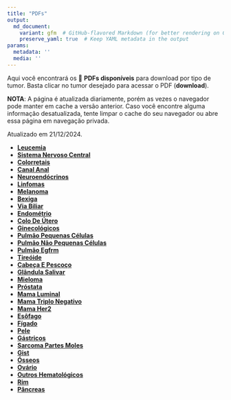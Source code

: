 ```yaml
---
title: "PDFs"
output: 
  md_document:
    variant: gfm  # GitHub-flavored Markdown (for better rendering on GitHub)
    preserve_yaml: true  # Keep YAML metadata in the output
params:
  metadata: ''
  media: ''
---
```


<script async src="https://scripts.simpleanalyticscdn.com/latest.js"></script>

Aqui você encontrará os 📝 **PDFs disponíveis** para download por tipo
de tumor. Basta clicar no tumor desejado para acessar o PDF
(**download**).

**NOTA**: A página é atualizada diariamente, porém as vezes o navegador
pode manter em cache a versão anterior. Caso você encontre alguma
informação desatualizada, tente limpar o cache do seu navegador ou abre
essa página em navegação privada.

Atualizado em 21/12/2024.

- [**Leucemia**](https://coeoralmeds-e768.restdb.io/media/67666b44f63b80480009fab3?download=true)
- [**Sistema Nervoso
  Central**](https://coeoralmeds-e768.restdb.io/media/67666b45f63b80480009fab5?download=true)
- [**Colorretais**](https://coeoralmeds-e768.restdb.io/media/67666b47f63b80480009faba?download=true)
- [**Canal
  Anal**](https://coeoralmeds-e768.restdb.io/media/67666b48f63b80480009fabc?download=true)
- [**Neuroendócrinos**](https://coeoralmeds-e768.restdb.io/media/67666b49f63b80480009fabe?download=true)
- [**Linfomas**](https://coeoralmeds-e768.restdb.io/media/67666b4af63b80480009fac0?download=true)
- [**Melanoma**](https://coeoralmeds-e768.restdb.io/media/67666b4bf63b80480009fac2?download=true)
- [**Bexiga**](https://coeoralmeds-e768.restdb.io/media/67666b4df63b80480009fac4?download=true)
- [**Via
  Biliar**](https://coeoralmeds-e768.restdb.io/media/67666b4ef63b80480009fac6?download=true)
- [**Endométrio**](https://coeoralmeds-e768.restdb.io/media/67666b4ff63b80480009fac8?download=true)
- [**Colo De
  Útero**](https://coeoralmeds-e768.restdb.io/media/67666b51f63b80480009facb?download=true)
- [**Ginecológicos**](https://coeoralmeds-e768.restdb.io/media/67666b52f63b80480009facd?download=true)
- [**Pulmão Pequenas
  Células**](https://coeoralmeds-e768.restdb.io/media/67666b53f63b80480009facf?download=true)
- [**Pulmão Não Pequenas
  Células**](https://coeoralmeds-e768.restdb.io/media/67666b54f63b80480009fad1?download=true)
- [**Pulmão
  Egfrm**](https://coeoralmeds-e768.restdb.io/media/67666b55f63b80480009fad2?download=true)
- [**Tireóide**](https://coeoralmeds-e768.restdb.io/media/67666b58f63b80480009fad6?download=true)
- [**Cabeça E
  Pescoço**](https://coeoralmeds-e768.restdb.io/media/67666b59f63b80480009fad8?download=true)
- [**Glândula
  Salivar**](https://coeoralmeds-e768.restdb.io/media/67666b5af63b80480009fada?download=true)
- [**Mieloma**](https://coeoralmeds-e768.restdb.io/media/67666b5bf63b80480009fadc?download=true)
- [**Próstata**](https://coeoralmeds-e768.restdb.io/media/67666b5df63b80480009fade?download=true)
- [**Mama
  Luminal**](https://coeoralmeds-e768.restdb.io/media/67666b5ff63b80480009fae2?download=true)
- [**Mama Triplo
  Negativo**](https://coeoralmeds-e768.restdb.io/media/67666b60f63b80480009fae4?download=true)
- [**Mama
  Her2**](https://coeoralmeds-e768.restdb.io/media/67666b61f63b80480009fae6?download=true)
- [**Esôfago**](https://coeoralmeds-e768.restdb.io/media/67666b62f63b80480009fae8?download=true)
- [**Fígado**](https://coeoralmeds-e768.restdb.io/media/67666b63f63b80480009faea?download=true)
- [**Pele**](https://coeoralmeds-e768.restdb.io/media/67666b64f63b80480009faec?download=true)
- [**Gástricos**](https://coeoralmeds-e768.restdb.io/media/67666b65f63b80480009faee?download=true)
- [**Sarcoma Partes
  Moles**](https://coeoralmeds-e768.restdb.io/media/67666b67f63b80480009faf0?download=true)
- [**Gist**](https://coeoralmeds-e768.restdb.io/media/67666b68f63b80480009faf2?download=true)
- [**Ósseos**](https://coeoralmeds-e768.restdb.io/media/67666b69f63b80480009faf4?download=true)
- [**Ovário**](https://coeoralmeds-e768.restdb.io/media/67666b6af63b80480009faf6?download=true)
- [**Outros
  Hematológicos**](https://coeoralmeds-e768.restdb.io/media/67666b6bf63b80480009faf8?download=true)
- [**Rim**](https://coeoralmeds-e768.restdb.io/media/67666b6df63b80480009fafd?download=true)
- [**Pâncreas**](https://coeoralmeds-e768.restdb.io/media/67666b6ef63b80480009faff?download=true)
